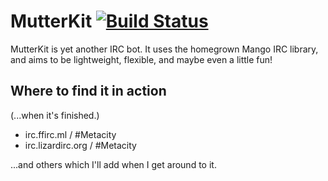 # MutterKit [![Build Status](https://travis-ci.org/MutterButter/MutterKit.svg?branch=master)](https://travis-ci.org/MutterButter/MutterKit)
MutterKit is yet another IRC bot. It uses the homegrown Mango IRC library, and aims to be lightweight, flexible, and maybe even a little fun!

## Where to find it in action
(...when it's finished.)

* irc.ffirc.ml / #Metacity
* irc.lizardirc.org / #Metacity

...and others which I'll add when I get around to it.

